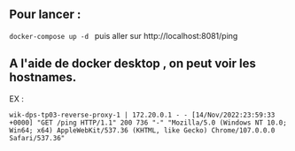 ## Pour lancer :
```docker-compose up -d ```
puis aller sur http://localhost:8081/ping
## A l'aide de docker desktop , on peut voir les hostnames. 
EX :
```wik-dps-tp03-my_app-4 | b8cf4b513d94
wik-dps-tp03-reverse-proxy-1 | 172.20.0.1 - - [14/Nov/2022:23:59:33 +0000] "GET /ping HTTP/1.1" 200 736 "-" "Mozilla/5.0 (Windows NT 10.0; Win64; x64) AppleWebKit/537.36 (KHTML, like Gecko) Chrome/107.0.0.0 Safari/537.36"
```